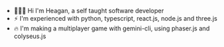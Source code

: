 - 👨🏾‍💻 Hi I'm Heagan, a self taught software developer
- ⚡ I'm experienced with python, typescript, react.js, node.js and three.js
- 🔥 I'm making a multiplayer game with gemini-cli, using phaser.js and colyseus.js

<!--
**heaganhenry/heaganhenry** is a ✨ _special_ ✨ repository because its `README.md` (this file) appears on your GitHub profile.

Here are some ideas to get you started:

- 🔭 I’m currently working on ...
- 🌱 I’m currently learning ...
- 👯 I’m looking to collaborate on ...
- 🤔 I’m looking for help with ...
- 💬 Ask me about ...
- 📫 How to reach me: ...
- 😄 Pronouns: ...
- ⚡ Fun fact: ...
-->
